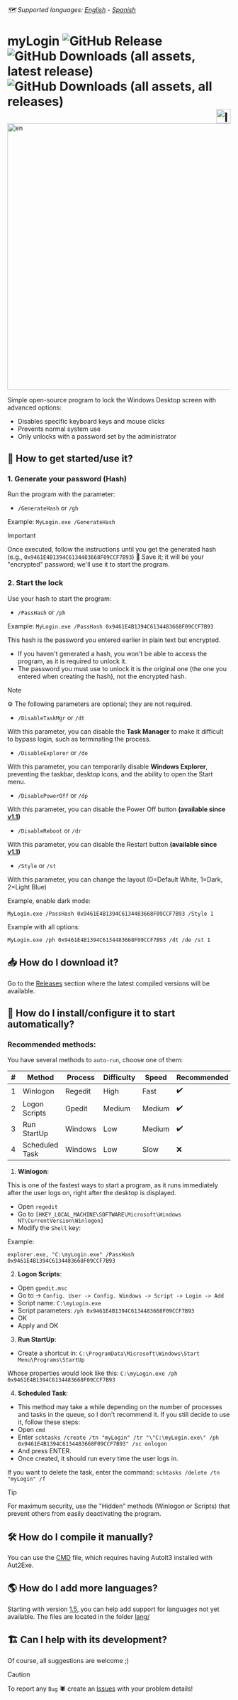 ###### :world_map: Supported languages: [English](#) - [Spanish](https://github.com/mlibre2/myLogin/blob/main/README/es.md)

# myLogin ![GitHub Release](https://img.shields.io/github/v/release/mlibre2/myLogin?style=for-the-badge) ![GitHub Downloads (all assets, latest release)](https://img.shields.io/github/downloads/mlibre2/myLogin/latest/total?style=for-the-badge) ![GitHub Downloads (all assets, all releases)](https://img.shields.io/github/downloads/mlibre2/myLogin/total?style=for-the-badge) <img align="right" width="32" height="32" alt="Ico" src="https://github.com/user-attachments/assets/c8c08b6a-927c-4278-917a-c23b10e6491d" />

<img width="800" height="600" alt="en" src="https://github.com/user-attachments/assets/2ee30952-543f-4505-a56b-a626fd59ffee" />

Simple open-source program to lock the Windows Desktop screen with advanced options:
- Disables specific keyboard keys and mouse clicks
- Prevents normal system use
- Only unlocks with a password set by the administrator

## 🚀 How to get started/use it?

### 1. Generate your password (Hash)
Run the program with the parameter:

- ``/GenerateHash`` or ``/gh``

Example:
``MyLogin.exe /GenerateHash``

> [!IMPORTANT]
> Once executed, follow the instructions until you get the generated hash (e.g., `0x9461E4B1394C6134483668F09CCF7B93`)
> 🔐 Save it; it will be your "encrypted" password; we'll use it to start the program.

### 2. Start the lock
Use your hash to start the program:

- ``/PassHash`` or ``/ph``

Example:
``MyLogin.exe /PassHash 0x9461E4B1394C6134483668F09CCF7B93``

This hash is the password you entered earlier in plain text but encrypted.
- If you haven't generated a hash, you won't be able to access the program, as it is required to unlock it.
- The password you must use to unlock it is the original one (the one you entered when creating the hash), not the encrypted hash.

> [!NOTE]
> ⚙️ The following parameters are optional; they are not required.

- ``/DisableTaskMgr`` or ``/dt``

With this parameter, you can disable the **Task Manager** to make it difficult to bypass login, such as terminating the process.

- ``/DisableExplorer`` or ``/de``

With this parameter, you can temporarily disable **Windows Explorer**, preventing the taskbar, desktop icons, and the ability to open the Start menu.

- ``/DisablePowerOff`` or ``/dp``

With this parameter, you can disable the Power Off button **(available since [v1.1](https://github.com/mlibre2/myLogin/releases/tag/1.1))**

- ``/DisableReboot`` or ``/dr``

With this parameter, you can disable the Restart button **(available since [v1.1](https://github.com/mlibre2/myLogin/releases/tag/1.1))**

- ``/Style`` or ``/st``

With this parameter, you can change the layout (0=Default White, 1=Dark, 2=Light Blue)

Example, enable dark mode:

``MyLogin.exe /PassHash 0x9461E4B1394C6134483668F09CCF7B93 /Style 1``

Example with all options:

``MyLogin.exe /ph 0x9461E4B1394C6134483668F09CCF7B93 /dt /de /st 1``

## 📥 How do I download it?

Go to the [Releases](https://github.com/mlibre2/myLogin/releases) section where the latest compiled versions will be available.

## 🔌 How do I install/configure it to start automatically?
### Recommended methods:

You have several methods to ``auto-run``, choose one of them:

| # | Method | Process | Difficulty | Speed | Recommended | Hidden |
|------|-----|-----|-----|-----|-----|-----|
| 1 | Winlogon | Regedit | High | Fast | :heavy_check_mark: | :heavy_check_mark: |
| 2 | Logon Scripts | Gpedit | Medium | Medium | :heavy_check_mark: | :heavy_check_mark: |
| 3 | Run StartUp | Windows | Low | Medium | :heavy_check_mark: | :x: |
| 4 | Scheduled Task | Windows | Low | Slow | :x: | :x: |

1. **Winlogon**:

This is one of the fastest ways to start a program, as it runs immediately after the user logs on, right after the desktop is displayed.
- Open ``regedit`` 
- Go to ``[HKEY_LOCAL_MACHINE\SOFTWARE\Microsoft\Windows NT\CurrentVersion\Winlogon]`` 
- Modify the ``Shell`` key: 

Example: 
``` 
explorer.exe, "C:\myLogin.exe" /PassHash 0x9461E4B1394C6134483668F09CCF7B93 
```


2. **Logon Scripts**: 

- Open ``gpedit.msc`` 
- Go to -> ``Config. User -> Config. Windows -> Script -> Login -> Add``
- Script name: ``C:\myLogin.exe``
- Script parameters: ``/ph 0x9461E4B1394C6134483668F09CCF7B93``
- OK
- Apply and OK

3. **Run StartUp**:

- Create a shortcut in: ``C:\ProgramData\Microsoft\Windows\Start Menu\Programs\StartUp``

Whose properties would look like this: ``C:\myLogin.exe /ph 0x9461E4B1394C6134483668F09CCF7B93``

4. **Scheduled Task**:

- This method may take a while depending on the number of processes and tasks in the queue, so I don't recommend it. If you still decide to use it, follow these steps:
- Open ``cmd``
- Enter ``schtasks /create /tn "myLogin" /tr "\"C:\myLogin.exe\" /ph 0x9461E4B1394C6134483668F09CCF7B93" /sc onlogon``
- And press ENTER.
- Once created, it should run every time the user logs in.

If you want to delete the task, enter the command: ``schtasks /delete /tn "myLogin" /f``

> [!TIP]
> For maximum security, use the "Hidden" methods (Winlogon or Scripts) that prevent others from easily deactivating the program.

## :hammer_and_wrench: How do I compile it manually?

You can use the [CMD](https://github.com/mlibre2/myLogin/blob/main/compile_manual/Aut2Exe.cmd) file, which requires having AutoIt3 installed with Aut2Exe.

## :earth_americas: How do I add more languages?

Starting with version [1.5](https://github.com/mlibre2/myLogin/releases/tag/1.5), you can help add support for languages not yet available. The files are located in the folder [lang/](https://github.com/mlibre2/myLogin/tree/main/lang)

## :building_construction: Can I help with its development?

Of course, all suggestions are welcome ;)

> [!CAUTION]
> To report any ``Bug`` :spider: create an [Issues](https://github.com/mlibre2/myLogin/issues) with your problem details!
